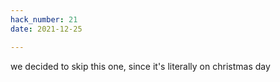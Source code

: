 ```yaml
---
hack_number: 21
date: 2021-12-25

---
```


we decided to skip this one, since it's literally on christmas day

